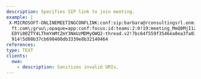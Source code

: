 ```yaml
---
description: Specifies SIP link to join meeting.
example: |
 X-MICROSOFT-ONLINEMEETINGCONFLINK:conf:sip:barbara@rconsultingsrl.onmicroso
  ft.com\;gruu\;opaque=app:conf:focus:id:teams:2:0!19:meeting_MmQ0MjI1ZjMtMj
  E0Yi00ZTY4LThmYmMtZmY3NmUzMDMyOWQ2-thread.v2!7bc64f559f3546ea8ea3fa03d7c84
  914!5d08b37cb698400db3339e8b32140464
references:
type: TEXT
clients:
  owa:
    - description: Sanitizes invalid URIs.
---
```

